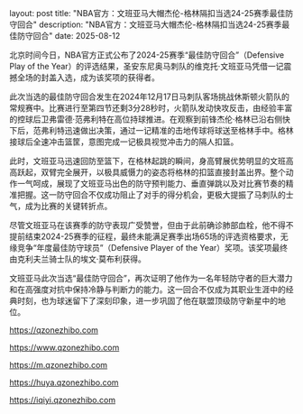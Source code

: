 layout: post title: "NBA官方：文班亚马大帽杰伦-格林隔扣当选24-25赛季最佳防守回合" description: "NBA官方：文班亚马大帽杰伦-格林隔扣当选24-25赛季最佳防守回合" date: 2025-08-12

北京时间今日，NBA官方正式公布了2024-25赛季“最佳防守回合”（Defensive Play of the Year）的评选结果，圣安东尼奥马刺队的维克托·文班亚马凭借一记震撼全场的封盖入选，成为该奖项的获得者。

此次当选的最佳防守回合发生在2024年12月17日马刺队客场挑战休斯顿火箭队的常规赛中。比赛进行至第四节还剩3分28秒时，火箭队发动快攻反击，由经验丰富的控球后卫弗雷德·范弗利特在高位持球推进。在观察到前锋杰伦·格林已沿右侧快下后，范弗利特迅速做出决策，通过一记精准的击地传球将球送至格林手中。格林接球后全速冲击篮筐，意图完成一记极具视觉冲击力的隔人扣篮。

此时，文班亚马迅速回防至篮下，在格林起跳的瞬间，身高臂展优势明显的文班高高跃起，双臂完全展开，以极具威慑力的姿态将格林的扣篮直接封盖出界。整个动作一气呵成，展现了文班亚马出色的防守预判能力、垂直弹跳以及对比赛节奏的精准把握。这一防守回合不仅成功阻止了对手的得分机会，更极大提振了马刺队的士气，成为比赛的关键转折点。

尽管文班亚马在该赛季的防守表现广受赞誉，但由于此前确诊肺部血栓，他不得不提前结束2024-25赛季的征程，最终未能满足赛季出场65场的评选资格要求，无缘竞争“年度最佳防守球员”（Defensive Player of the Year）奖项。该奖项最终由克利夫兰骑士队的埃文·莫布利获得。

文班亚马此次当选“最佳防守回合”，再次证明了他作为一名年轻防守者的巨大潜力和在高强度对抗中保持冷静与判断力的能力。这一回合不仅成为其职业生涯中的经典时刻，也为球迷留下了深刻印象，进一步巩固了他在联盟顶级防守新星中的地位。

https://qzonezhibo.com

https://www.qzonezhibo.com

https://m.qzonezhibo.com

https://huya.qzonezhibo.com

https://iqiyi.qzonezhibo.com